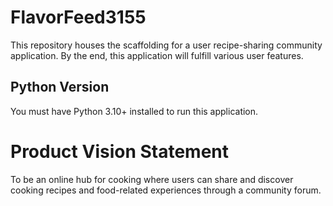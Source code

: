 # FlavorFeed3155
This repository houses the scaffolding for a user recipe-sharing community application. By the end, this application will fulfill various user features.

## Python Version

You must have Python 3.10+ installed to run this application.

# Product Vision Statement

To be an online hub for cooking where users can share and discover cooking recipes and food-related experiences through a community forum.